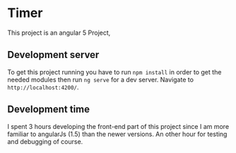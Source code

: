 # Timer

This project is an angular 5 Project, 

## Development server

To get this project running you have to run `npm install` in order to get the needed modules
then run `ng serve` for a dev server. Navigate to `http://localhost:4200/`.

## Development time

I spent 3 hours developing the front-end part of this project since I am more familiar to angularJs (1.5) than the newer
 versions. An other hour for testing and debugging of course. 